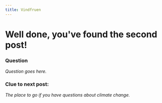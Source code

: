 ```yaml
---
title: Vindfruen
---
```


#  Well done, you've found the second post!

### Question
_Question goes here._

### Clue to next post:
_The place to go if you have questions about climate change._
